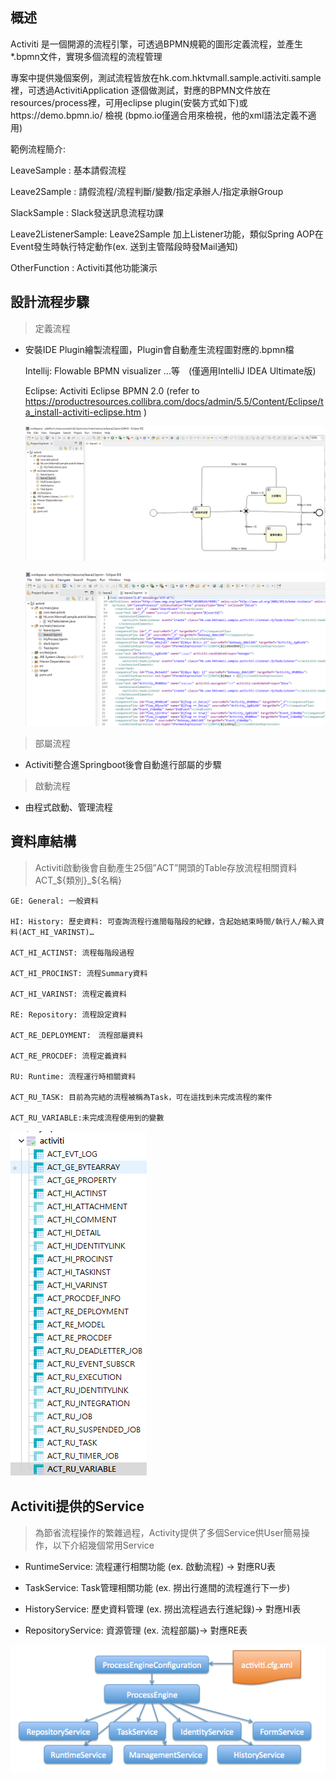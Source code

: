 ## 概述
Activiti 是一個開源的流程引擎，可透過BPMN規範的圖形定義流程，並產生*.bpmn文件，實現多個流程的流程管理

專案中提供幾個案例，測試流程皆放在hk.com.hktvmall.sample.activiti.sample 裡，可透過ActivitiApplication 逐個做測試，對應的BPMN文件放在resources/process裡，可用eclipse plugin(安裝方式如下)或https://demo.bpmn.io/ 檢視 (bpmo.io僅適合用來檢視，他的xml語法定義不適用)

範例流程簡介: 

LeaveSample : 基本請假流程

Leave2Sample : 請假流程/流程判斷/變數/指定承辦人/指定承辦Group

SlackSample : Slack發送訊息流程功課

Leave2ListenerSample: Leave2Sample 加上Listener功能，類似Spring AOP在Event發生時執行特定動作(ex. 送到主管階段時發Mail通知)

OtherFunction : Activiti其他功能演示

## 設計流程步驟

> 定義流程

-  安裝IDE Plugin繪製流程圖，Plugin會自動產生流程圖對應的.bpmn檔

    Intellij: Flowable BPMN visualizer …等　(僅適用IntelliJ IDEA Ultimate版)

     Eclipse: Activiti Eclipse BPMN 2.0  (refer to https://productresources.collibra.com/docs/admin/5.5/Content/Eclipse/ta_install-activiti-eclipse.htm )


     ![用eclipse定義流程](./img/BPMN_Diagram.png)

     ![eclipse同步生成.bpmn文件 (流程定義文件)](./img/BPMN_Xml.png)
     
> 部屬流程

- Activiti整合進Springboot後會自動進行部屬的步驟

> 啟動流程
    
- 由程式啟動、管理流程

## 資料庫結構
> Activiti啟動後會自動產生25個”ACT”開頭的Table存放流程相關資料
    ACT_${類別}_${名稱} 

    GE: General: 一般資料

    HI: History: 歷史資料: 可查詢流程行進間每階段的紀錄，含起始結束時間/執行人/輸入資料(ACT_HI_VARINST)…

    ACT_HI_ACTINST: 流程每階段過程

    ACT_HI_PROCINST: 流程Summary資料

    ACT_HI_VARINST: 流程定義資料

    RE: Repository: 流程設定資料

    ACT_RE_DEPLOYMENT:　流程部屬資料

    ACT_RE_PROCDEF: 流程定義資料

    RU: Runtime: 流程運行時相關資料

    ACT_RU_TASK: 目前為完結的流程被稱為Task，可在這找到未完成流程的案件

    ACT_RU_VARIABLE:未完成流程使用到的變數
![Activiti 使用到的Table](./img/ActivitiTables.png)

## Activiti提供的Service

> 為節省流程操作的繁雜過程，Activity提供了多個Service供User簡易操作，以下介紹幾個常用Service

- RuntimeService: 流程運行相關功能 (ex. 啟動流程) → 對應RU表

- TaskService: Task管理相關功能 (ex. 撈出行進間的流程進行下一步)

- HistoryService: 歷史資料管理 (ex. 撈出流程過去行進紀錄)→ 對應HI表

- RepositoryService: 資源管理 (ex. 流程部屬)→ 對應RE表

![Activiti 使用到的Table](./img/ActivitiService.png)